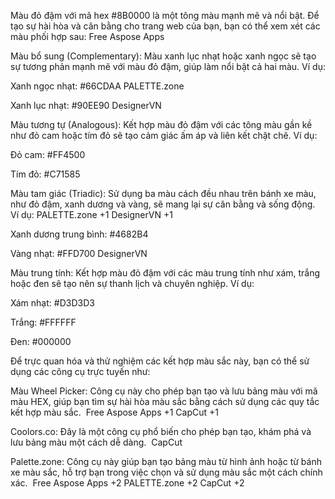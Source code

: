 ​Màu đỏ đậm với mã hex #8B0000 là một tông màu mạnh mẽ và nổi bật. Để tạo sự hài hòa và cân bằng cho trang web của bạn, bạn có thể xem xét các màu phối hợp sau:​
Free Aspose Apps

Màu bổ sung (Complementary): Màu xanh lục nhạt hoặc xanh ngọc sẽ tạo sự tương phản mạnh mẽ với màu đỏ đậm, giúp làm nổi bật cả hai màu. Ví dụ:​

Xanh ngọc nhạt: #66CDAA​
PALETTE.zone

Xanh lục nhạt: #90EE90​
DesignerVN

Màu tương tự (Analogous): Kết hợp màu đỏ đậm với các tông màu gần kề như đỏ cam hoặc tím đỏ sẽ tạo cảm giác ấm áp và liên kết chặt chẽ. Ví dụ:​

Đỏ cam: #FF4500​

Tím đỏ: #C71585​

Màu tam giác (Triadic): Sử dụng ba màu cách đều nhau trên bánh xe màu, như đỏ đậm, xanh dương và vàng, sẽ mang lại sự cân bằng và sống động. Ví dụ:​
PALETTE.zone
+1
DesignerVN
+1

Xanh dương trung bình: #4682B4​

Vàng nhạt: #FFD700​
DesignerVN

Màu trung tính: Kết hợp màu đỏ đậm với các màu trung tính như xám, trắng hoặc đen sẽ tạo nên sự thanh lịch và chuyên nghiệp. Ví dụ:​

Xám nhạt: #D3D3D3​

Trắng: #FFFFFF​

Đen: #000000​

Để trực quan hóa và thử nghiệm các kết hợp màu sắc này, bạn có thể sử dụng các công cụ trực tuyến như:

Màu Wheel Picker: Công cụ này cho phép bạn tạo và lưu bảng màu với mã màu HEX, giúp bạn tìm sự hài hòa màu sắc bằng cách sử dụng các quy tắc kết hợp màu sắc. ​
Free Aspose Apps
+1
CapCut
+1

Coolors.co: Đây là một công cụ phổ biến cho phép bạn tạo, khám phá và lưu bảng màu một cách dễ dàng. ​
CapCut

Palette.zone: Công cụ này giúp bạn tạo bảng màu từ hình ảnh hoặc từ bánh xe màu sắc, hỗ trợ bạn trong việc chọn và sử dụng màu sắc một cách chính xác. ​
Free Aspose Apps
+2
PALETTE.zone
+2
CapCut
+2
